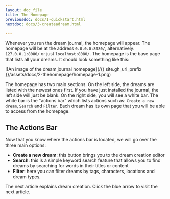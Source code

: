 ```yaml
---
layout: doc_file
title: The Homepage
previousdoc: docs/1-quickstart.html
nextdoc: docs/3-createadream.html

---
```


Whenever you run the dream journal, the homepage will appear. The homepage will be at the address `0.0.0.0:8080/`, alternatively: `127.0.0.1:8080/` or just `localhost:8080/`. The homepage is the base page that lists all your dreams. It should look something like this: 

![An image of the dream journal homepage](/{{ site.gh_url_prefix }}/assets/docs/2-thehomepage/homepage-1.png)

The homepage has two main sections. On the left side, the dreams are listed with the newest ones first. If you have just installed the journal, the left side will just be blank. On the right side, you will see a white bar. The white bar is the "actions bar" which lists actions such as: `Create a new dream`, `Search` and `Filter`. Each dream has its own page that you will be able to access from the homepage.

## The Actions Bar
Now that you know where the actions bar is located, we will go over the three main options:
* **Create a new dream**: this button brings you to the dream creation editor
* **Search**: this is a simple keyword search feature that allows you to find dreams by searching for words in their titles or content
* **Filter**: here you can filter dreams by tags, characters, locations and dream types.

The next article explains dream creation. Click the blue arrow to visit the next article.
